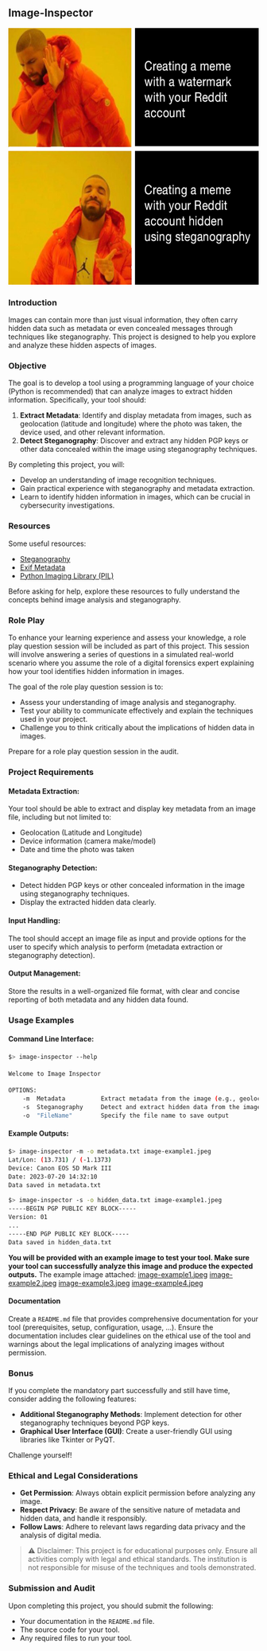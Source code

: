 ## Image-Inspector

<center>
<img src="./resources/steganography-meme.png?raw=true" style="width: 600px !important; height: 516px !important;"/>
</center>

### Introduction

Images can contain more than just visual information, they often carry hidden data such as metadata or even concealed messages through techniques like steganography. This project is designed to help you explore and analyze these hidden aspects of images.

### Objective

The goal is to develop a tool using a programming language of your choice (Python is recommended) that can analyze images to extract hidden information. Specifically, your tool should:

1. **Extract Metadata**: Identify and display metadata from images, such as geolocation (latitude and longitude) where the photo was taken, the device used, and other relevant information.
2. **Detect Steganography**: Discover and extract any hidden PGP keys or other data concealed within the image using steganography techniques.

By completing this project, you will:

- Develop an understanding of image recognition techniques.
- Gain practical experience with steganography and metadata extraction.
- Learn to identify hidden information in images, which can be crucial in cybersecurity investigations.

### Resources

Some useful resources:

- [Steganography](https://en.wikipedia.org/wiki/Steganography)
- [Exif Metadata](https://en.wikipedia.org/wiki/Exif)
- [Python Imaging Library (PIL)](https://pillow.readthedocs.io/en/stable/)

Before asking for help, explore these resources to fully understand the concepts behind image analysis and steganography.

### Role Play

To enhance your learning experience and assess your knowledge, a role play question session will be included as part of this project. This session will involve answering a series of questions in a simulated real-world scenario where you assume the role of a digital forensics expert explaining how your tool identifies hidden information in images.

The goal of the role play question session is to:

- Assess your understanding of image analysis and steganography.
- Test your ability to communicate effectively and explain the techniques used in your project.
- Challenge you to think critically about the implications of hidden data in images.

Prepare for a role play question session in the audit.

### Project Requirements

#### Metadata Extraction:

Your tool should be able to extract and display key metadata from an image file, including but not limited to:

- Geolocation (Latitude and Longitude)
- Device information (camera make/model)
- Date and time the photo was taken

#### Steganography Detection:

- Detect hidden PGP keys or other concealed information in the image using steganography techniques.
- Display the extracted hidden data clearly.

#### Input Handling:

The tool should accept an image file as input and provide options for the user to specify which analysis to perform (metadata extraction or steganography detection).

#### Output Management:

Store the results in a well-organized file format, with clear and concise reporting of both metadata and any hidden data found.

### Usage Examples

#### Command Line Interface:

```sh
$> image-inspector --help

Welcome to Image Inspector

OPTIONS:
    -m  Metadata          Extract metadata from the image (e.g., geolocation, device info)
    -s  Steganography     Detect and extract hidden data from the image using steganography techniques
    -o  "FileName"        Specify the file name to save output
```

#### Example Outputs:

```sh
$> image-inspector -m -o metadata.txt image-example1.jpeg
Lat/Lon: (13.731) / (-1.1373)
Device: Canon EOS 5D Mark III
Date: 2023-07-20 14:32:10
Data saved in metadata.txt
```

```sh
$> image-inspector -s -o hidden_data.txt image-example1.jpeg
-----BEGIN PGP PUBLIC KEY BLOCK-----
Version: 01
...
-----END PGP PUBLIC KEY BLOCK-----
Data saved in hidden_data.txt
```

**You will be provided with an example image to test your tool. Make sure your tool can successfully analyze this image and produce the expected outputs.**
The example image attached: 
[image-example1.jpeg](resources/image-example1.jpeg)
[image-example2.jpeg](resources/image-example2.jpeg)
[image-example3.jpeg](resources/image-example3.jpeg)
[image-example4.jpeg](resources/image-example4.jpeg)

#### Documentation

Create a `README.md` file that provides comprehensive documentation for your tool (prerequisites, setup, configuration, usage, ...). Ensure the documentation includes clear guidelines on the ethical use of the tool and warnings about the legal implications of analyzing images without permission.

### Bonus

If you complete the mandatory part successfully and still have time, consider adding the following features:

- **Additional Steganography Methods**: Implement detection for other steganography techniques beyond PGP keys.
- **Graphical User Interface (GUI)**: Create a user-friendly GUI using libraries like Tkinter or PyQT.

Challenge yourself!

### Ethical and Legal Considerations

- **Get Permission**: Always obtain explicit permission before analyzing any image.
- **Respect Privacy**: Be aware of the sensitive nature of metadata and hidden data, and handle it responsibly.
- **Follow Laws**: Adhere to relevant laws regarding data privacy and the analysis of digital media.

> ⚠️ Disclaimer: This project is for educational purposes only. Ensure all activities comply with legal and ethical standards. The institution is not responsible for misuse of the techniques and tools demonstrated.

### Submission and Audit

Upon completing this project, you should submit the following:

- Your documentation in the `README.md` file.
- The source code for your tool.
- Any required files to run your tool.
